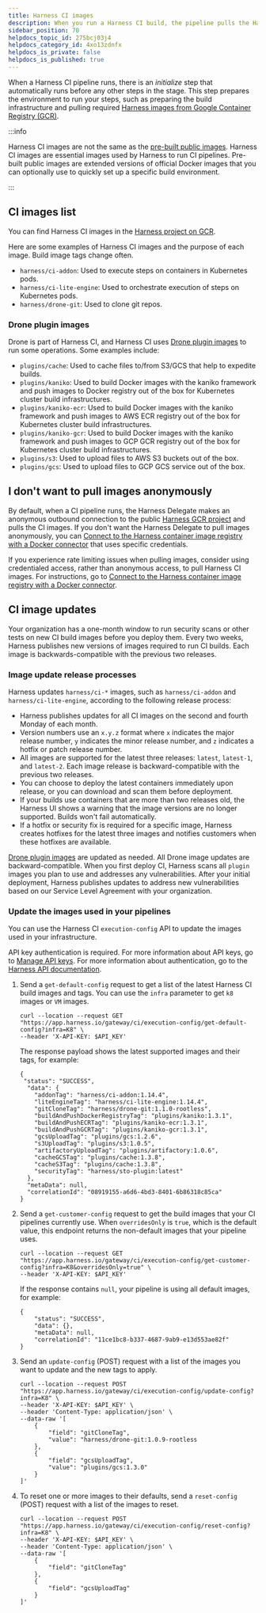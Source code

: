 ```yaml
---
title: Harness CI images
description: When you run a Harness CI build, the pipeline pulls the Harness CI images it needs from Docker Hub.
sidebar_position: 70
helpdocs_topic_id: 275bcj03j4
helpdocs_category_id: 4xo13zdnfx
helpdocs_is_private: false
helpdocs_is_published: true
---
```


When a Harness CI pipeline runs, there is an *initialize* step that automatically runs before any other steps in the stage. This step prepares the environment to run your steps, such as preparing the build infrastructure and pulling required [Harness images from Google Container Registry (GCR)](https://console.cloud.google.com/gcr/images/gcr-prod/global/harness).

:::info

Harness CI images are not the same as the [pre-built public images](./public-docker-images.md). Harness CI images are essential images used by Harness to run CI pipelines. Pre-built public images are extended versions of official Docker images that you can optionally use to quickly set up a specific build environment.

:::

## CI images list

You can find Harness CI images in the [Harness project on GCR](https://console.cloud.google.com/gcr/images/gcr-prod/global/harness).

Here are some examples of Harness CI images and the purpose of each image. Build image tags change often.

* `harness/ci-addon`: Used to execute steps on containers in Kubernetes pods.
* `harness/ci-lite-engine`: Used to orchestrate execution of steps on Kubernetes pods.
* `harness/drone-git`: Used to clone git repos.

### Drone plugin images

Drone is part of Harness CI, and Harness CI uses [Drone plugin images](https://console.cloud.google.com/gcr/images/gcr-prod/global/plugins) to run some operations. Some examples include:

* `plugins/cache`: Used to cache files to/from S3/GCS that help to expedite builds.
* `plugins/kaniko`: Used to build Docker images with the kaniko framework and push images to Docker registry out of the box for Kubernetes cluster build infrastructures.
* `plugins/kaniko-ecr`: Used to build Docker images with the kaniko framework and push images to AWS ECR registry out of the box for Kubernetes cluster build infrastructures.
* `plugins/kaniko-gcr`: Used to build Docker images with the kaniko framework and push images to GCP GCR registry out of the box for Kubernetes cluster build infrastructures.
* `plugins/s3`: Used to upload files to AWS S3 buckets out of the box.
* `plugins/gcs`: Used to upload files to GCP GCS service out of the box.

## I don't want to pull images anonymously

By default, when a CI pipeline runs, the Harness Delegate makes an anonymous outbound connection to the public [Harness GCR project](https://console.cloud.google.com/gcr/images/gcr-prod/global/harness) and pulls the CI images. If you don't want the Harness Delegate to pull images anonymously, you can [Connect to the Harness container image registry with a Docker connector](/docs/platform/connectors/artifact-repositories/connect-to-harness-container-image-registry-using-docker-connector) that uses specific credentials.

If you experience rate limiting issues when pulling images, consider using credentialed access, rather than anonymous access, to pull Harness CI images. For instructions, go to [Connect to the Harness container image registry with a Docker connector](/docs/platform/connectors/artifact-repositories/connect-to-harness-container-image-registry-using-docker-connector).

## CI image updates

Your organization has a one-month window to run security scans or other tests on new CI build images before you deploy them. Every two weeks, Harness publishes new versions of images required to run CI builds. Each image is backwards-compatible with the previous two releases.

### Image update release processes

Harness updates `harness/ci-*` images, such as `harness/ci-addon` and `harness/ci-lite-engine`, according to the following release process:

* Harness publishes updates for all CI images on the second and fourth Monday of each month.
* Version numbers use an `x.y.z` format where `x` indicates the major release number, `y` indicates the minor release number, and `z` indicates a hotfix or patch release number.
* All images are supported for the latest three releases: `latest`, `latest-1`, and `latest-2`. Each image release is backward-compatible with the previous two releases.
* You can choose to deploy the latest containers immediately upon release, or you can download and scan them before deployment.
* If your builds use containers that are more than two releases old, the Harness UI shows a warning that the image versions are no longer supported. Builds won't fail automatically.
* If a hotfix or security fix is required for a specific image, Harness creates hotfixes for the latest three images and notifies customers when these hotfixes are available.

[Drone plugin images](https://console.cloud.google.com/gcr/images/gcr-prod/global/plugins) are updated as needed. All Drone image updates are backward-compatible. When you first deploy CI, Harness scans all `plugin` images you plan to use and addresses any vulnerabilities. After your initial deployment, Harness publishes updates to address new vulnerabilities based on our Service Level Agreement with your organization.

### Update the images used in your pipelines

You can use the Harness CI `execution-config` API to update the images used in your infrastructure.

API key authentication is required. For more information about API keys, go to [Manage API keys](/docs/platform/automation/api/add-and-manage-api-keys). For more information about authentication, go to the [Harness API documentation](https://apidocs.harness.io/#section/Introduction/Authentication).

1. Send a `get-default-config` request to get a list of the latest Harness CI build images and tags. You can use the `infra` parameter to get `k8` images or `VM` images.

   ```
   curl --location --request GET "https://app.harness.io/gateway/ci/execution-config/get-default-config?infra=K8" \
   --header 'X-API-KEY: $API_KEY'
   ```

   The response payload shows the latest supported images and their tags, for example:

   ```
   {
    "status": "SUCCESS",
     "data": {
       "addonTag": "harness/ci-addon:1.14.4",
       "liteEngineTag": "harness/ci-lite-engine:1.14.4",
       "gitCloneTag": "harness/drone-git:1.1.0-rootless",
       "buildAndPushDockerRegistryTag": "plugins/kaniko:1.3.1",
       "buildAndPushECRTag": "plugins/kaniko-ecr:1.3.1",
       "buildAndPushGCRTag": "plugins/kaniko-gcr:1.3.1",
       "gcsUploadTag": "plugins/gcs:1.2.6",
       "s3UploadTag": "plugins/s3:1.0.5",
       "artifactoryUploadTag": "plugins/artifactory:1.0.6",
       "cacheGCSTag": "plugins/cache:1.3.8",
       "cacheS3Tag": "plugins/cache:1.3.8",
       "securityTag": "harness/sto-plugin:latest"
     },
     "metaData": null,
     "correlationId": "08919155-a6d6-4bd3-8401-6b86318c85ca"
   }
   ```

2. Send a `get-customer-config` request to get the build images that your CI pipelines currently use. When `overridesOnly` is `true`, which is the default value, this endpoint returns the non-default images that your pipeline uses.

   ```
   curl --location --request GET "https://app.harness.io/gateway/ci/execution-config/get-customer-config?infra=K8&overridesOnly=true" \
   --header 'X-API-KEY: $API_KEY'
   ```

   If the response contains `null`, your pipeline is using all default images, for example:

   ```
   {
       "status": "SUCCESS",
       "data": {},
       "metaData": null,
       "correlationId": "11ce1bc8-b337-4687-9ab9-e13d553ae82f"
   }
   ```

3. Send an `update-config` (POST) request with a list of the images you want to update and the new tags to apply.

   ```
   curl --location --request POST "https://app.harness.io/gateway/ci/execution-config/update-config?infra=K8" \
   --header 'X-API-KEY: $API_KEY' \
   --header 'Content-Type: application/json' \
   --data-raw '[
       {
           "field": "gitCloneTag",
           "value": "harness/drone-git:1.0.9-rootless
       },
       {
           "field": "gcsUploadTag",
           "value": "plugins/gcs:1.3.0"
       }
   ]'
   ```

4. To reset one or more images to their defaults, send a `reset-config` (POST) request with a list of the images to reset.

   ```
   curl --location --request POST "https://app.harness.io/gateway/ci/execution-config/reset-config?infra=K8" \
   --header 'X-API-KEY: $API_KEY' \
   --header 'Content-Type: application/json' \
   --data-raw '[
       {
           "field": "gitCloneTag"
       },
       {
           "field": "gcsUploadTag"
       }
   ]'
   ```
